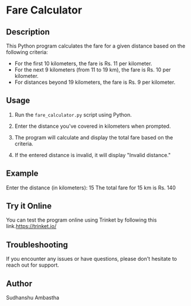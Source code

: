 # Fare Calculator

## Description

This Python program calculates the fare for a given distance based on the following criteria:

- For the first 10 kilometers, the fare is Rs. 11 per kilometer.
- For the next 9 kilometers (from 11 to 19 km), the fare is Rs. 10 per kilometer.
- For distances beyond 19 kilometers, the fare is Rs. 9 per kilometer.

## Usage

1. Run the `fare_calculator.py` script using Python.

2. Enter the distance you've covered in kilometers when prompted.

3. The program will calculate and display the total fare based on the criteria.

4. If the entered distance is invalid, it will display "Invalid distance."

## Example
Enter the distance (in kilometers): 15
The total fare for 15 km is Rs. 140

## Try it Online
You can test the program online using Trinket by following this link.https://trinket.io/

## Troubleshooting
If you encounter any issues or have questions, please don't hesitate to reach out for support.

## Author
Sudhanshu Ambastha
